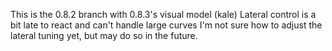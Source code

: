 This is the 0.8.2 branch with 0.8.3's visual model (kale)
Lateral control is a bit late to react and can't handle large curves
I'm not sure how to adjust the lateral tuning yet, but may do so in the future. 
